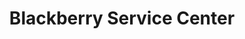 ---
title: "Blackberry Service Center"
url: /hyderabad/blackberry-service-center/
shop: mobile phone
---